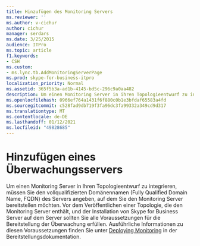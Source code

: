 ```yaml
---
title: Hinzufügen des Monitoring Servers
ms.reviewer: ''
ms.author: v-cichur
author: cichur
manager: serdars
ms.date: 3/25/2015
audience: ITPro
ms.topic: article
f1.keywords:
- CSH
ms.custom:
- ms.lync.tb.AddMonitoringServerPage
ms.prod: skype-for-business-itpro
localization_priority: Normal
ms.assetid: 365f5b3a-ad1b-4145-bd5c-296c9a0aa482
description: Um einen Monitoring Server in ihren Topologieentwurf zu integrieren, müssen Sie den vollqualifizierten Domänennamen (Fully Qualified Domain Name, FQDN) des Servers angeben, auf dem Sie den Monitoring Server bereitstellen möchten. Vor der Veröffentlichung einer Topologie, die den Monitoring Server enthält, und der Installation von Skype for Business Server auf dem Server sollten Sie alle Voraussetzungen für die Bereitstellung der Überwachung erfüllen. Ausführliche Informationen zu diesen Voraussetzungen finden Sie unter Deploying Monitoring in der Bereitstellungsdokumentation.
ms.openlocfilehash: 0966ef764a1431f6f880c0b1e3bfdaf65583a4fd
ms.sourcegitcommit: c528fad9db719f3fa96dc3fa99332a349cd9d317
ms.translationtype: MT
ms.contentlocale: de-DE
ms.lasthandoff: 01/12/2021
ms.locfileid: "49828685"
---
```

# <a name="add-monitoring-server"></a>Hinzufügen eines Überwachungsservers

Um einen Monitoring Server in Ihren Topologieentwurf zu integrieren, müssen Sie den vollqualifizierten Domänennamen (Fully Qualified Domain Name, FQDN) des Servers angeben, auf dem Sie den Monitoring Server bereitstellen möchten. Vor dem Veröffentlichen einer Topologie, die den Monitoring Server enthält, und der Installation von Skype for Business Server auf dem Server sollten Sie alle Voraussetzungen für die Bereitstellung der Überwachung erfüllen. Ausführliche Informationen zu diesen Voraussetzungen finden Sie unter [Deploying Monitoring](https://technet.microsoft.com/library/117f4a3e-0670-4388-a553-b9854921145f.aspx) in der Bereitstellungsdokumentation.


